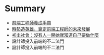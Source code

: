 # Summary

* [前端工程師養成手冊](README.md)
* [時勢造英雄，奠定前端工程師的未來發展](chapter1.md)
* [初出社會：沒有人一開始就知道自己要做什麼](chu-chu-she-hui-ff1a-mei-you-ren-yi-kai-shi-jiu-zhi-dao-zi-ji-yao-zuo-shi-me.md)
* 設計師投入前端的不二法門
* 設計師投入前端的不二法門

